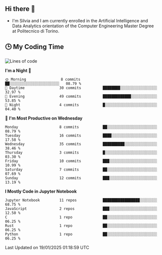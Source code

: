 ## Hi there 👋

- I'm Silvia and I am currently enrolled in the Artificial Intelligence and Data Analytics orientation of the Computer Engineering Master Degree at Politecnico di Torino.


<!-- <p align="center">
   <img style="height:170px;display:inline-block"  src="http://github-profile-summary-cards.vercel.app/api/cards/profile-details?username=silviapolizzi&theme=github_dark" />
   <img style="height:170px;display:inline-block"  src="http://github-profile-summary-cards.vercel.app/api/cards/most-commit-language?username=silviapolizzi&theme=github_dark&exclude=" /> 
</p> -->


## :clock3: My Coding Time 

<!--START_SECTION:waka-->
![Lines of code](https://img.shields.io/badge/From%20Hello%20World%20I%27ve%20Written-102.2%20thousand%20lines%20of%20code-blue)

**I'm a Night 🦉** 

```text
🌞 Morning                8 commits           ██░░░░░░░░░░░░░░░░░░░░░░░   08.79 % 
🌆 Daytime                30 commits          ████████░░░░░░░░░░░░░░░░░   32.97 % 
🌃 Evening                49 commits          █████████████░░░░░░░░░░░░   53.85 % 
🌙 Night                  4 commits           █░░░░░░░░░░░░░░░░░░░░░░░░   04.40 % 
```
📅 **I'm Most Productive on Wednesday** 

```text
Monday                   8 commits           ██░░░░░░░░░░░░░░░░░░░░░░░   08.79 % 
Tuesday                  16 commits          ████░░░░░░░░░░░░░░░░░░░░░   17.58 % 
Wednesday                35 commits          ██████████░░░░░░░░░░░░░░░   38.46 % 
Thursday                 3 commits           █░░░░░░░░░░░░░░░░░░░░░░░░   03.30 % 
Friday                   10 commits          ███░░░░░░░░░░░░░░░░░░░░░░   10.99 % 
Saturday                 7 commits           ██░░░░░░░░░░░░░░░░░░░░░░░   07.69 % 
Sunday                   12 commits          ███░░░░░░░░░░░░░░░░░░░░░░   13.19 % 
```


**I Mostly Code in Jupyter Notebook** 

```text
Jupyter Notebook         11 repos            █████████████████░░░░░░░░   68.75 % 
JavaScript               2 repos             ███░░░░░░░░░░░░░░░░░░░░░░   12.50 % 
C                        1 repo              ██░░░░░░░░░░░░░░░░░░░░░░░   06.25 % 
Rust                     1 repo              ██░░░░░░░░░░░░░░░░░░░░░░░   06.25 % 
Python                   1 repo              ██░░░░░░░░░░░░░░░░░░░░░░░   06.25 % 
```




 Last Updated on 19/01/2025 01:18:59 UTC
<!--END_SECTION:waka-->
